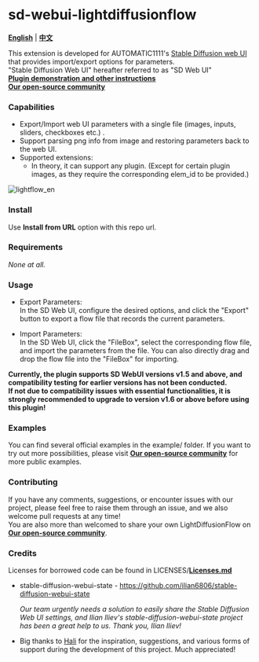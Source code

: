 <p float="left">
    <img alt="" src="https://img.shields.io/badge/JavaScript-323330?style=for-the-badge&logo=javascript&logoColor=F7DF1E" />
    <img alt="" src="https://img.shields.io/badge/Python-FFD43B?style=for-the-badge&logo=python&logoColor=blue" />
</p>

# sd-webui-lightdiffusionflow

[**English**](./README.md) | [**中文**](./README_CN.md)

This extension is developed for AUTOMATIC1111's [Stable Diffusion web UI](https://github.com/AUTOMATIC1111/stable-diffusion-webui) that provides import/export options for parameters.  
"Stable Diffusion Web UI" hereafter referred to as "SD Web UI"  
[**Plugin demonstration and other instructions**](https://fvkij7wuqx9.feishu.cn/docx/HgZndihraotmmzxFni7cFZISnvb)  
[**Our open-source community**](https://www.lightflow.ai/)

### Capabilities

* Export/Import web UI parameters with a single file (images, inputs, sliders, checkboxes etc.) .
* Support parsing png info from image and restoring parameters back to the web UI.
* Supported extensions:
    - In theory, it can support any plugin. (Except for certain plugin images, as they require the corresponding elem_id to be provided.)

![lightflow_en](https://github.com/Tencent/LightDiffusionFlow/assets/20501414/e03cc556-9962-41a3-8738-606ee9e38a04)

### Install

Use **Install from URL** option with this repo url. 

### Requirements

*None at all.*

### Usage
 * Export Parameters:  
In the SD Web UI, configure the desired options, and click the "Export" button to export a flow file that records the current parameters.

 * Import Parameters:  
In the SD Web UI, click the "FileBox", select the corresponding flow file, and import the parameters from the file.
You can also directly drag and drop the flow file into the "FileBox" for importing.

**Currently, the plugin supports SD WebUI versions v1.5 and above, and compatibility testing for earlier versions has not been conducted.**  
**If not due to compatibility issues with essential functionalities, it is strongly recommended to upgrade to version v1.6 or above before using this plugin!**

### Examples

You can find several official examples in the example/ folder. If you want to try out more possibilities, please visit [**Our open-source community**](https://www.lightflow.ai/) for more public examples. 

### Contributing

If you have any comments, suggestions, or encounter issues with our project, please feel free to raise them through an issue, and we also welcome pull requests at any time!  
You are also more than welcomed to share your own LightDiffusionFlow on [**Our open-source community**](https://www.lightflow.ai/). 

### Credits

Licenses for borrowed code can be found in LICENSES/[**Licenses.md**](./LICENSES/Licenses.md)

- stable-diffusion-webui-state - https://github.com/ilian6806/stable-diffusion-webui-state

    *Our team urgently needs a solution to easily share the Stable Diffusion Web UI settings, and Ilian Iliev's stable-diffusion-webui-state project has been a great help to us. Thank you, Ilian Iliev!*

- Big thanks to [Hali](https://github.com/ThisHaliHali) for the inspiration, suggestions, and various forms of support during the development of this project. Much appreciated!
